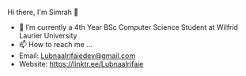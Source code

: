 Hi there, I'm Simrah 👋
- 🌱 I’m currently a 4th Year BSc Computer Science Student at Wilfrid Laurier University
- 📫 How to reach me ...
- Email: Lubnaalrifaiedev@gmail.com
- Website: https://linktr.ee/Lubnaalrifaie

<!---
Lubnaalrifaie1/Lubnaalrifaie1 is a ✨ special ✨ repository because its `README.md` (this file) appears on your GitHub profile.
You can click the Preview link to take a look at your changes.
--->
